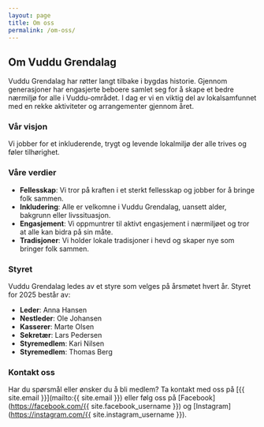 ```yaml
---
layout: page
title: Om oss
permalink: /om-oss/
---
```


## Om Vuddu Grendalag

Vuddu Grendalag har røtter langt tilbake i bygdas historie. Gjennom generasjoner har engasjerte beboere samlet seg for å skape et bedre nærmiljø for alle i Vuddu-området. I dag er vi en viktig del av lokalsamfunnet med en rekke aktiviteter og arrangementer gjennom året.

### Vår visjon

Vi jobber for et inkluderende, trygt og levende lokalmiljø der alle trives og føler tilhørighet.

### Våre verdier

- **Fellesskap**: Vi tror på kraften i et sterkt fellesskap og jobber for å bringe folk sammen.
- **Inkludering**: Alle er velkomne i Vuddu Grendalag, uansett alder, bakgrunn eller livssituasjon.
- **Engasjement**: Vi oppmuntrer til aktivt engasjement i nærmiljøet og tror at alle kan bidra på sin måte.
- **Tradisjoner**: Vi holder lokale tradisjoner i hevd og skaper nye som bringer folk sammen.

### Styret

Vuddu Grendalag ledes av et styre som velges på årsmøtet hvert år. Styret for 2025 består av:

- **Leder**: Anna Hansen
- **Nestleder**: Ole Johansen
- **Kasserer**: Marte Olsen
- **Sekretær**: Lars Pedersen
- **Styremedlem**: Kari Nilsen
- **Styremedlem**: Thomas Berg

### Kontakt oss

Har du spørsmål eller ønsker du å bli medlem? Ta kontakt med oss på [{{ site.email }}](mailto:{{ site.email }}) eller følg oss på [Facebook](https://facebook.com/{{ site.facebook_username }}) og [Instagram](https://instagram.com/{{ site.instagram_username }}).
